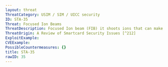 ```yaml
---
layout: threat
ThreatCategory: USIM / SIM / UICC security
ID: STA-35
Threat: Focused Ion Beams
ThreatDescription: Focused Ion beam (FIB) it shoots ions that can make changes with the circuitry. Blown fuses of test circuits can be reconnected, or hidden internal signals can be forwarded to external wires.
ThreatOrigin: A Review of Smartcard Security Issues [^212]
ExploitExample:
CVEExample:
PossibleCountermeasures: {}
title: STA-35
rawID: 35
---
```

